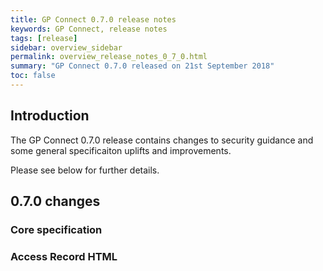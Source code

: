 ```yaml
---
title: GP Connect 0.7.0 release notes
keywords: GP Connect, release notes
tags: [release]
sidebar: overview_sidebar
permalink: overview_release_notes_0_7_0.html
summary: "GP Connect 0.7.0 released on 21st September 2018"
toc: false
---
```


## Introduction ##

The GP Connect 0.7.0 release contains changes to security guidance and some general specificaiton uplifts and improvements.

Please see below for further details.

## 0.7.0 changes ##

### Core specification

### Access Record HTML

